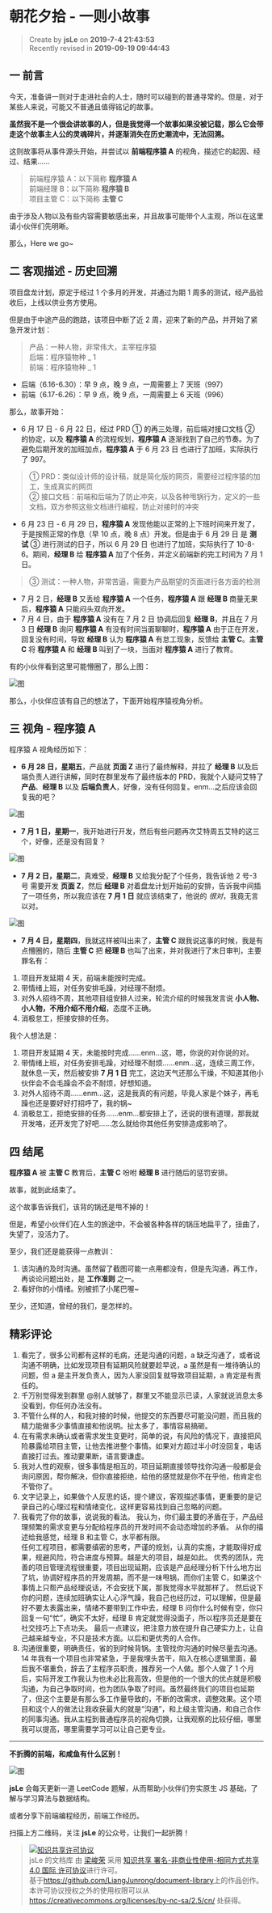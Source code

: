 # 朝花夕拾 - 一则小故事

> Create by **jsLe** on **2019-7-4 21:43:53**  
> Recently revised in **2019-09-19 09:44:43**

## 一 前言

今天，准备讲一则对于走进社会的人士，随时可以碰到的普通寻常的。但是，对于某些人来说，可能又不普通且值得铭记的故事。

**虽然我不是一个很会讲故事的人，但是我觉得一个故事如果没被记载，那么它会带走这个故事主人公的灵魂碎片，并逐渐消失在历史潮流中，无法回溯。**

这则故事将从事件源头开始，并尝试以 **前端程序猿 A** 的视角，描述它的起因、经过、结果……

> 前端程序猿 A：以下简称 **程序猿 A**  
> 前端经理 B：以下简称 **程序猿 B**  
> 项目主管 C：以下简称 **主管 C**

由于涉及人物以及有些内容需要敏感出来，并且故事可能带个人主观，所以在这里请小伙伴们先明晰。

那么，Here we go~

## 二 客观描述 - 历史回溯

项目盘龙计划，原定于经过 1 个多月的开发，并通过为期 1 周多的测试，经产品验收后，上线以供业务方使用。

但是由于中途产品的跑路，该项目中断了近 2 周，迎来了新的产品，并开始了紧急开发计划：

> 产品：一种人物，非常伟大，主宰程序猿  
> 后端：程序猿物种 _ 1  
> 前端：程序猿物种 _ 1

- 后端（6.16-6.30）：早 9 点，晚 9 点，一周需要上 7 天班（997）
- 前端（6.17-6.26）：早 9 点，晚 9 点，一周需要上 6 天班（996）

那么，故事开始：

- 6 月 17 日 - 6 月 22 日，经过 PRD ① 的再三处理，前后端对接口文档 ② 的协定，以及 **程序猿 A** 的流程规划，**程序猿 A** 逐渐找到了自己的节奏。为了避免后期开发的加班加点，**程序猿 A** 于 6 月 23 日 也进行了加班，实际执行了 997。

> ① PRD：类似设计师的设计稿，就是简化版的网页，需要经过程序猿的加工，生成真实的网页  
> ② 接口文档：前端和后端为了防止冲突，以及各种甩锅行为，定义的一些文档，双方参照这些文档进行编程，防止对接时的冲突

- 6 月 23 日 - 6 月 29 日，**程序猿 A** 发现他能以正常的上下班时间来开发了，于是按照正常的作息（早 10 点，晚 8 点）开发。但是由于 6 月 29 日 是 **测试** ③ 进行测试的日子，所以 6 月 29 日 也进行了加班，实际执行了 10-8-6。期间，**经理 B** 给 **程序猿 A** 加了个任务，并定义前端新的完工时间为 7 月 1 日。

> ③ 测试：一种人物，非常苦逼，需要为产品期望的页面进行各方面的检测

- 7 月 2 日，**经理 B** 又丢给 **程序猿 A** 一个任务，**程序猿 A** 跟 **经理 B** 商量无果后，**程序猿 A** 只能闷头双向开发。
- 7 月 4 日，由于 **程序猿 A** 没有在 7 月 2 日 协调后回复 **经理 B**，并且在 7 月 3 日 **经理 B** 询问 **程序猿 A** 有没有时间当面聊聊时，**程序猿 A** 由于正在开发，回复没有时间，导致 **经理 B** 认为 **程序猿 A** 有怠工现象，反馈给 **主管 C**。**主管 C** 将 **程序猿 A** 和 **经理 B** 叫到了一块，当面对 **程序猿 A** 进行了教育。

有的小伙伴看到这里可能懵圈了，那么上图：

![图](../../../../public-repertory/img/other-morning-and-evening-2019-07-04-1.png)

那么，小伙伴应该有自己的想法了，下面开始程序猿视角分析。

## 三 视角 - 程序猿 A

程序猿 A 视角经历如下：

- **6 月 28 日，星期五**，产品就 **页面 Z** 进行了最终解释，并拉了 **经理 B** 以及后端负责人进行讲解，同时在群里发布了最终版本的 PRD，我就个人疑问艾特了 **产品**、**经理 B** 以及 **后端负责人**，好像，没有任何回复。enm...之后应该会回复我的吧？

![图](../../../../public-repertory/img/other-morning-and-evening-2019-07-04-2.jpg)

- **7 月 1 日，星期一**，我开始进行开发，然后有些问题再次艾特周五艾特的这三个，好像，还是没有回复？

![图](../../../../public-repertory/img/other-morning-and-evening-2019-07-04-3.jpg)

- **7 月 2 日，星期二**，真难受，**经理 B** 又给我分配了个任务，我告诉他 2 号-3 号 需要开发 **页面 Z**，然后 **经理 B** 对着盘龙计划开始前的安排，告诉我中间插了一项任务，所以我应该在 **7 月 1 日** 就应该结束了，他说的 _很对_，我竟无言以对。

![图](../../../../public-repertory/img/other-morning-and-evening-2019-07-04-4.png)

- **7 月 4 日，星期四**，我就这样被叫出来了，**主管 C** 跟我说这事的时候，我是有点懵圈的，随后 **主管 C** 把 **经理 B** 也叫了出来，并对我进行了末日审判，主要罪名有：

1. 项目开发延期 4 天，前端未能按时完成。
2. 带情绪上班，对任务安排毛躁，对经理不耐烦。
3. 对外人招待不周，其他项目组安排人过来，轮流介绍的时候我发言说 **小人物、小人物，不用介绍不用介绍**，态度不正确。
4. 消极怠工，拒接安排的任务。

我个人想法是：

1. 项目开发延期 4 天，未能按时完成……enm...这，嗯，你说的对你说的对。
2. 带情绪上班，对任务安排毛躁，对经理不耐烦……enm...这，连续三周工作，就休息一天，然后被安排 **7 月 1 日** 完工，这边天气还那么干燥，不知道其他小伙伴会不会毛躁会不会不耐烦，好想知道。
3. 对外人招待不周……enm...这，这是我真的有问题，毕竟人家是个妹子，再毛躁也还是要好好打招呼了，我的锅~
4. 消极怠工，拒绝安排的任务……enm...都安排上了，还说的很有道理，那我就开发咯，还开发完了好吧……怎么就给你其他任务安排造成影响了。

## 四 结尾

**程序猿 A** 被 **主管 C** 教育后，**主管 C** 吩咐 **经理 B** 进行随后的惩罚安排。

故事，就到此结束了。

这个故事告诉我们，该背的锅还是甩不掉的！

但是，希望小伙伴们在人生的旅途中，不会被各种各样的锅压地扁平了，扭曲了，失望了，没活力了。

至少，我们还是能获得一点教训：

1. 该沟通的及时沟通。虽然留了截图可能一点用都没有，但是先沟通，再工作，再谈论问题出处，是 **工作准则** 之一。
2. 看好你的小情绪。别被抓了小尾巴喔~

至少，还知道，曾经的我们，是怎样的。

## 精彩评论

1. 看完了，很多公司都有这样的毛病，还是沟通的问题，a 缺乏沟通了，或者说沟通不明确，比如发现项目有延期风险就要趁早说，a 虽然是有一堆待确认的问题，但 a 是主开发负责人，因为人家没回复就导致项目延期，a 肯定是有责任的。
2. 千万别觉得发到群里 @别人就够了，群里又不能显示已读，人家就说消息太多没看到，你任何办法没有。
3. 不管什么样的人，和我对接的时候，他提交的东西要尽可能没问题，而且我的精力能做多少事情直接和他说明。扯太多了，事情容易搞砸。
4. 在有需求未确认或者需求发生变更时，简单的说，有风险的情况下，直接把风险暴露给项目主管，让他去推进整个事情。如果对方超过半小时没回复，电话直接打过去。推动要果断，语言要谦虚。
5. 我对人性的观察，很多事情是相互的，项目延期直接领导找你沟通一般都是会询问原因，帮你解决，但你直接拒绝，给他的感觉就是你不在乎他，他肯定也不管你了。
6. 文字记录上，如果做个人反思的话，提个建议，客观描述事情，更重要的是记录自己的心理过程和情绪变化，这样更容易找到自己忽略的问题。
7. 我看完了你的故事，说说我的看法。
   我认为，你们最主要的矛盾在于，产品经理频繁的需求变更与分配给程序员的开发时间不会动态增加的矛盾。
   从你的描述给我感觉，经理 B 和主管 C，水平都有限。  
   任何工程项目，都需要缜密的思考，严谨的规划，认真的实施，才能取得好成果，规避风险，符合进度与预算。越是大的项目，越是如此。
   优秀的团队，完善的项目管理流程很重要，项目出现延期，应该是产品经理分析下什么地方出了坑，协调好程序员的开发周期，而不是一味甩锅，而你们主管 C，如果这个事情上只帮产品经理说话，不会安抚下属，那我觉得水平就那样了。
   然后说下你的问题，连续加班确实让人心浮气躁，我自己也经历过，可以理解，但是最好不要太表露出来，情绪不要带到工作中去，经理 B 问你什么时候有空，你只回复一句“忙”，确实不太好，经理 B 肯定就觉得没面子，所以程序员还是要在社交技巧上下点功夫。
   最后一点建议，把注意力放在提升自己硬实力上，让自己越来越专业，不只是技术方面。以后和更优秀的人合作。
8. 沟通很重要，明确责任，省的到时候背锅。主管找你沟通的时候尽量去沟通。14 年我有一个项目也非常紧急，于是我埋头苦干，陷入在核心逻辑里面，最后我不堪重负，辞去了主程序员职责，推荐另一个人做。那个人做了 1 个月后，实际开发工作我认为也未必比我高效，但是他的一个很大的优点就是积极沟通，为自己争取时间，也为团队争取了时间。虽然最终我们的项目也延期了，但这个主要是有那么多工作量导致的，不断的改需求，调整效果。这个项目和这个人的做法让我收获最大的就是“沟通”，和上级主管沟通，和自己合作的同事沟通。我从主程到普通程序员的视角切换，让我观察的比较仔细，哪里我可以提高，哪里需要学习可以让自己更专业。

---

**不折腾的前端，和咸鱼有什么区别！**

![图](../../../../public-repertory/img/z-small-wechat-public-address.jpg)

**jsLe** 会每天更新一道 LeetCode 题解，从而帮助小伙伴们夯实原生 JS 基础，了解与学习算法与数据结构。

或者分享下前端编程经历，前端工作经历。

扫描上方二维码，关注 **jsLe** 的公众号，让我们一起折腾！

> <a rel="license" href="http://creativecommons.org/licenses/by-nc-sa/4.0/"><img alt="知识共享许可协议" style="border-width:0" src="https://i.creativecommons.org/l/by-nc-sa/4.0/88x31.png" /></a><br /><span xmlns:dct="http://purl.org/dc/terms/" property="dct:title">jsLe 的文档库</span> 由 <a xmlns:cc="http://creativecommons.org/ns#" href="https://github.com/LiangJunrong/document-library" property="cc:attributionName" rel="cc:attributionURL">梁峻荣</a> 采用 <a rel="license" href="http://creativecommons.org/licenses/by-nc-sa/4.0/">知识共享 署名-非商业性使用-相同方式共享 4.0 国际 许可协议</a>进行许可。<br />基于<a xmlns:dct="http://purl.org/dc/terms/" href="https://github.com/LiangJunrong/document-library" rel="dct:source">https://github.com/LiangJunrong/document-library</a>上的作品创作。<br />本许可协议授权之外的使用权限可以从 <a xmlns:cc="http://creativecommons.org/ns#" href="https://creativecommons.org/licenses/by-nc-sa/2.5/cn/" rel="cc:morePermissions">https://creativecommons.org/licenses/by-nc-sa/2.5/cn/</a> 处获得。
